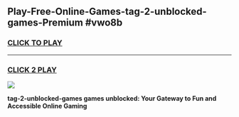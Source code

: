 
## Play-Free-Online-Games-tag-2-unblocked-games-Premium #vwo8b
<h3>
<a href="https://premium.freeplayer.one?title=tag-2-unblocked-games&ref=8M">CLICK TO PLAY</a></h3>
<hr>

<h3>
<a href="https://premium.freeplayer.one?title=tag-2-unblocked-games&ref=8M">CLICK 2 PLAY</a>
  
</h3>

<a href="https://premium.freeplayer.one?title=tag-2-unblocked-games&ref=8M"><img src="https://clearcache.store/games.png"></a>


**tag-2-unblocked-games games unblocked: Your Gateway to Fun and Accessible Online Gaming**
